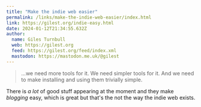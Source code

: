 ```yaml
---
title: "Make the indie web easier"
permalink: /links/make-the-indie-web-easier/index.html
link: https://gilest.org/indie-easy.html
date: 2024-01-12T21:34:55.632Z
author:
  name: Giles Turnbull
  web: https://gilest.org
  feed: https://gilest.org/feed/index.xml
  mastodon: https://mastodon.me.uk/@gilest
---
```


> ...we need more tools for it. We need simpler tools for it. And we need to make installing and using them trivially simple.

There is _a lot_ of good stuff appearing at the moment and they make _blogging_ easy, which is great but that's the not the way the indie web exists.